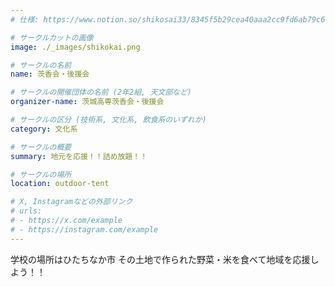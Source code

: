 ```yaml
---
# 仕様: https://www.notion.so/shikosai33/8345f5b29cea40aaa2cc9fd6ab79c6a6?pvs=4#5438a1577b604f39a67658a72f2283b8

# サークルカットの画像
image: ./_images/shikokai.png

# サークルの名前
name: 茨香会・後援会

# サークルの開催団体の名前 (2年2組, 天文部など)
organizer-name: 茨城高専茨香会・後援会

# サークルの区分 (技術系, 文化系, 飲食系のいずれか)
category: 文化系

# サークルの概要
summary: 地元を応援！！詰め放題！！

# サークルの場所
location: outdoor-tent

# X, Instagramなどの外部リンク
# urls:
# - https://x.com/example
# - https://instagram.com/example
---
```

学校の場所はひたちなか市
その土地で作られた野菜・米を食べて地域を応援しよう！！
